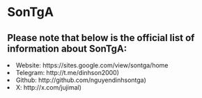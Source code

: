 <h1>SonTgA</h1>

<h2>Please note that below is the official list of information about SonTgA:</h2>

<li>Website:  https://sites.google.com/view/sontga/home</li>
<li>Telegram: http://t.me/dinhson2000)</li>
<li>Github:   http://github.com/nguyendinhsontga)</li>
<li>X:        http://x.com/jujimal)</li>
